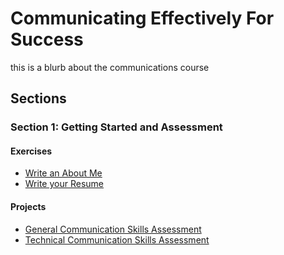 # Communicating Effectively For Success
this is a blurb about the communications course

## Sections

### Section 1: Getting Started and Assessment

#### Exercises
* [Write an About Me](Section-01-Getting-Started-And-Assessment/About-Me)
* [Write your Resume](Section-01-Getting-Started-And-Assessment/Resume)

#### Projects
* [General Communication Skills Assessment](Section-01-Getting-Started-And-Assessment/General-Communication-Skills-Assessment)
* [Technical Communication Skills Assessment](Section-01-Getting-Started-And-Assessment/Technical-Communication-Skills-Assessment)
